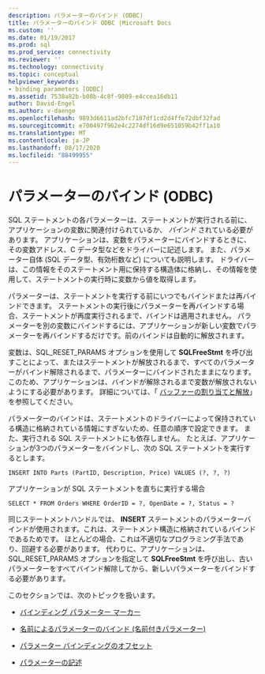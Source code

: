 ```yaml
---
description: パラメーターのバインド (ODBC)
title: パラメーターのバインド ODBC |Microsoft Docs
ms.custom: ''
ms.date: 01/19/2017
ms.prod: sql
ms.prod_service: connectivity
ms.reviewer: ''
ms.technology: connectivity
ms.topic: conceptual
helpviewer_keywords:
- binding parameters [ODBC]
ms.assetid: 7538a82b-b08b-4c8f-9809-e4ccea16db11
author: David-Engel
ms.author: v-daenge
ms.openlocfilehash: 9893d6611ad2bfc7107df1cd2d4ffe72dbf32fad
ms.sourcegitcommit: e700497f962e4c2274df16d9e651059b42ff1a10
ms.translationtype: MT
ms.contentlocale: ja-JP
ms.lasthandoff: 08/17/2020
ms.locfileid: "88499955"
---
```

# <a name="binding-parameters-odbc"></a>パラメーターのバインド (ODBC)
SQL ステートメントの各パラメーターは、ステートメントが実行される前に、アプリケーションの変数に関連付けられているか、 *バインド* されている必要があります。 アプリケーションは、変数をパラメーターにバインドするときに、その変数アドレス、C データ型などをドライバーに記述します。 また、パラメーター自体 (SQL データ型、有効桁数など) についても説明します。 ドライバーは、この情報をそのステートメント用に保持する構造体に格納し、その情報を使用して、ステートメントの実行時に変数から値を取得します。  
  
 パラメーターは、ステートメントを実行する前にいつでもバインドまたは再バインドできます。 ステートメントの実行後にパラメーターを再バインドする場合、ステートメントが再度実行されるまで、バインドは適用されません。 パラメーターを別の変数にバインドするには、アプリケーションが新しい変数でパラメーターを再バインドするだけです。前のバインドは自動的に解放されます。  
  
 変数は、SQL_RESET_PARAMS オプションを使用して **SQLFreeStmt** を呼び出すことによって、またはステートメントが解放されるまで、すべてのパラメーターがバインド解除されるまで、パラメーターにバインドされたままになります。 このため、アプリケーションは、バインドが解除されるまで変数が解放されないようにする必要があります。 詳細については、「 [バッファーの割り当てと解放](../../../odbc/reference/develop-app/allocating-and-freeing-buffers.md)」を参照してください。  
  
 パラメーターのバインドは、ステートメントのドライバーによって保持されている構造に格納されている情報にすぎないため、任意の順序で設定できます。 また、実行される SQL ステートメントにも依存しません。 たとえば、アプリケーションが3つのパラメーターをバインドし、次の SQL ステートメントを実行するとします。  
  
```  
INSERT INTO Parts (PartID, Description, Price) VALUES (?, ?, ?)  
```  
  
 アプリケーションが SQL ステートメントを直ちに実行する場合  
  
```  
SELECT * FROM Orders WHERE OrderID = ?, OpenDate = ?, Status = ?  
```  
  
 同じステートメントハンドルでは、 **INSERT** ステートメントのパラメーターバインドが使用されます。これは、ステートメント構造に格納されているバインドであるためです。 ほとんどの場合、これは不適切なプログラミング手法であり、回避する必要があります。 代わりに、アプリケーションは、SQL_RESET_PARAMS オプションを指定して **SQLFreeStmt** を呼び出し、古いパラメーターをすべてバインド解除してから、新しいパラメーターをバインドする必要があります。  
  
 このセクションでは、次のトピックを扱います。  
  
-   [バインディング パラメーター マーカー](../../../odbc/reference/develop-app/binding-parameter-markers.md)  
  
-   [名前によるパラメーターのバインド (名前付きパラメーター)](../../../odbc/reference/develop-app/binding-parameters-by-name-named-parameters.md)  
  
-   [パラメーター バインディングのオフセット](../../../odbc/reference/develop-app/parameter-binding-offsets.md)  
  
-   [パラメーターの記述](../../../odbc/reference/develop-app/describing-parameters.md)
